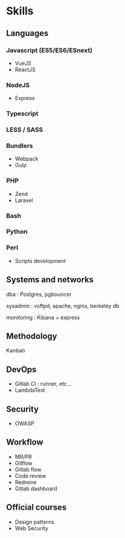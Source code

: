 # Skills

## Languages 

### Javascript (ES5/ES6/ESnext)

- VueJS
- ReactJS

### NodeJS

- Express

### Typescript

### LESS / SASS

### Bundlers

- Webpack
- Gulp

### PHP

- Zend
- Laravel

### Bash

### Python

### Perl

- Scripts development

## Systems and networks

dba : Postgres, pgbouncer

sysadmin : vsftpd, apache, nginx, berkeley db

monitoring : Kibana + express

## Methodology

Kanban

## DevOps

- Gitlab CI : runner, etc...
- LambdaTest

## Security

- OWASP

## Workflow

- MR/PR
- Gitflow
- Gitlab flow
- Code review
- Redmine
- Gitlab dashboard

## Official courses


- Design patterns
- Web Security
